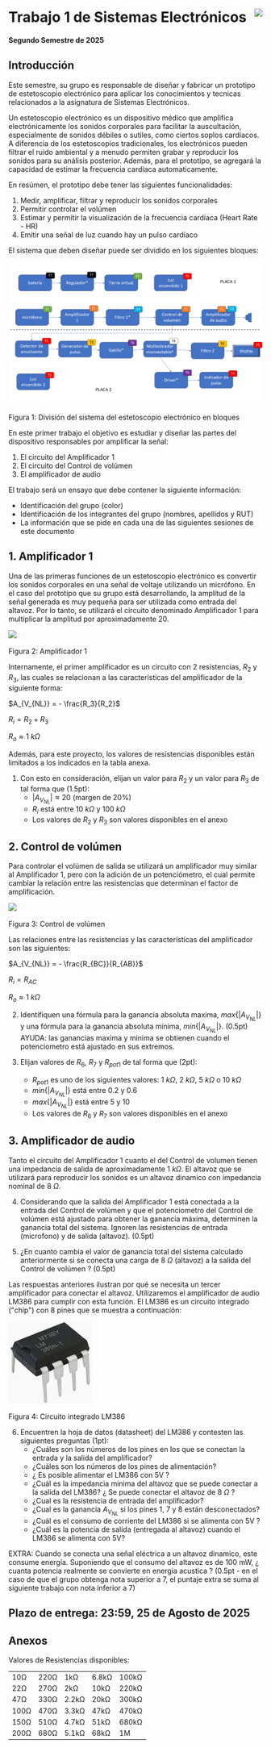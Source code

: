 # <img src="https://julianodb.github.io/SISTEMAS_ELECTRONICOS_PARA_INGENIERIA_BIOMEDICA/img/logo_fing.png?raw=true" align="right" height="45"> Trabajo 1 de Sistemas Electrónicos

#### Segundo Semestre de 2025

## Introducción

Este semestre, su grupo es responsable de diseñar y fabricar un prototipo de estetoscopio electrónico para aplicar los conocimientos y tecnicas relacionados a la asignatura de Sistemas Electrónicos.

Un estetoscopio electrónico es un dispositivo médico que amplifica electrónicamente los sonidos corporales para facilitar la auscultación, especialmente de sonidos débiles o sutiles, como ciertos soplos cardíacos. A diferencia de los estetoscopios tradicionales, los electrónicos pueden filtrar el ruido ambiental y a menudo permiten grabar y reproducir los sonidos para su análisis posterior. Además, para el prototipo, se agregará la capacidad de estimar la frecuencia cardíaca automaticamente.

En resúmen, el prototipo debe tener las siguientes funcionalidades:

1. Medir, amplificar, filtrar y reproducir los sonidos corporales
1. Permitir controlar el volúmen
1. Estimar y permitir la visualización de la frecuencia cardíaca (Heart Rate - HR)
1. Emitir una señal de luz cuando hay un pulso cardíaco

El sistema que deben diseñar puede ser dividido en los siguientes bloques:

![TX](../img/TX.png)

Figura 1: División del sistema del estetoscopio electrónico en bloques

En este primer trabajo el objetivo es estudiar y diseñar las partes del dispositivo responsables por amplificar la señal:

1. El circuito del Amplificador 1
1. El circuito del Control de volúmen
1. El amplificador de audio

El trabajo será un ensayo que debe contener la siguiente información:

- Identificación del grupo (color)
- Identificación de los integrantes del grupo (nombres, apellidos y RUT)
- La información que se pide en cada una de las siguientes sesiones de este documento

## 1. Amplificador 1

Una de las primeras funciones de un estetoscopio electrónico es convertir los sonidos corporales en una señal de voltaje utilizando un micrófono. En el caso del prototipo que su grupo está desarrollando, la amplitud de la señal generada es muy pequeña para ser utilizada como entrada del altavoz. Por lo tanto, se utilizará el circuito denominado Amplificador 1 para multiplicar la amplitud por aproximadamente 20.

<img src="https://julianodb.github.io/electronic_circuits_diagrams/amplifier_inverting.png" width="250">

Figura 2: Amplificador 1

Internamente, el primer amplificador es un circuito con 2 resistencias, $R_2$ y $R_3$, las cuales se relacionan a las características del amplificador de la siguiente forma:

$A_{V_{NL}} = - \frac{R_3}{R_2}$

$R_{i} = R_2 + R_3$

$R_{o} \approx 1\ k\Omega$

Además, para este proyecto, los valores de resistencias disponibles están limitados a los indicados en la tabla anexa.

1. Con esto en consideración, elijan un valor para $R_2$ y un valor para $R_3$ de tal forma que (1.5pt):
    - $|A_{V_{NL}}| \approx 20$ (margen de 20%)
    - $R_{i}$ está entre $10\ k\Omega$ y $100\ k\Omega$
    - Los valores de $R_2$ y $R_3$ son valores disponibles en el anexo

## 2. Control de volúmen

Para controlar el volúmen de salida se utilizará un amplificador muy similar al Amplificador 1, pero con la adición de un potenciómetro, el cual permite cambiar la relación entre las resistencias que determinan el factor de amplificación.

<img src="https://julianodb.github.io/electronic_circuits_diagrams/T1_volume_control.png" width="300">

Figura 3: Control de volúmen

Las relaciones entre las resistencias y las características del amplificador son las siguientes:

$A_{V_{NL}} = - \frac{R_{BC}}{R_{AB}}$

$R_{i} = R_{AC}$

$R_{o} \approx 1\ k\Omega$

2. Identifiquen una fórmula para la ganancia absoluta maxima, $max\{|A_{V_{NL}}|\}$ y una fórmula para la ganancia absoluta mínima, $min\{|A_{V_{NL}}|\}$. (0.5pt) AYUDA: las ganancias maxima y minima se obtienen cuando el potenciometro está ajustado en sus extremos.

3. Elijan valores de $R_6$, $R_7$ y $R_{pot1}$ de tal forma que (2pt):
    - $R_{pot1}$ es uno de los siguientes valores: $1\ k\Omega$, $2\ k\Omega$, $5\ k\Omega$ o $10\ k\Omega$
    - $min\{|A_{V_{NL}}|\}$ está entre 0.2 y 0.6
    - $max\{|A_{V_{NL}}|\}$ está entre 5 y 10
    - Los valores de $R_6$ y $R_7$ son valores disponibles en el anexo

## 3. Amplificador de audio

Tanto el circuito del Amplificador 1 cuanto el del Control de volumen tienen una impedancia de salida de aproximadamente $1\ k\Omega$. El altavoz que se utilizará para reproducir los sonidos es un altavoz dinamico con impedancia nominal de $8\ \Omega$.

4. Considerando que la salida del Amplificador 1 está conectada a la entrada del Control de volúmen y que el potenciometro del Control de volúmen está ajustado para obtener la ganancia máxima, determinen la ganancia total del sistema. Ignoren las resistencias de entrada (microfono) y de salida (altavoz). (0.5pt)

2. ¿En cuanto cambia el valor de ganancia total del sistema calculado anteriormente si se conecta una carga de $8\ \Omega$ (altavoz) a la salida del Control de volúmen ? (0.5pt)

Las respuestas anteriores ilustran por qué se necesita un tercer amplificador para conectar el altavoz. Utilizaremos el amplificador de audio LM386 para cumplir con esta función. El LM386 es un circuito integrado ("chip") con 8 pines que se muestra a continuación:

![lm386](../img/lm386_package.webp)

Figura 4: Circuito integrado LM386

6. Encuentren la hoja de datos (datasheet) del LM386 y contesten las siguientes preguntas (1pt):
    - ¿Cuáles son los números de los pines en los que se conectan la entrada y la salida del amplificador?
    - ¿Cuáles son los números de los pines de alimentación?
    - ¿ Es posible alimentar el LM386 con 5V ?
    - ¿Cuál es la impedancia minima del altavoz que se puede conectar a la salida del LM386? ¿ Se puede conectar el altavoz de $8\ \Omega$ ?
    - ¿Cual es la resistencia de entrada del amplificador? 
    - ¿Cual es la ganancia $A_{V_{NL}}$ si los pines 1, 7 y 8 están desconectados?
    - ¿Cuál es el consumo de corriente del LM386 si se alimenta con 5V ?
    - ¿Cuál es la potencia de salida (entregada al altavoz) cuando el LM386 se alimenta con 5V? 
    
EXTRA: Cuando se conecta una señal eléctrica a un altavoz dinamico, este consume energía. Suponiendo que el consumo del altavoz es de 100 mW, ¿ cuanta potencia realmente se convierte en energia acustica ? (0.5pt - en el caso de que el grupo obtenga nota superior a 7, el puntaje extra se suma al siguiente trabajo con nota inferior a 7)

## Plazo de entrega: 23:59, 25 de Agosto de 2025

## Anexos

Valores de Resistencias disponibles:

|   |  |        |       |  |
|------|------|-----------|------------|-------|
| 10Ω  | 220Ω | 1kΩ       | 6.8kΩ      | 100kΩ |
| 22Ω  | 270Ω | 2kΩ       | 10kΩ       | 220kΩ |
| 47Ω  | 330Ω | 2.2kΩ     | 20kΩ       | 300kΩ |
| 100Ω | 470Ω | 3.3kΩ     | 47kΩ       | 470kΩ |
| 150Ω | 510Ω | 4.7kΩ     | 51kΩ       | 680kΩ |
| 200Ω | 680Ω | 5.1kΩ     | 68kΩ       | 1M    |